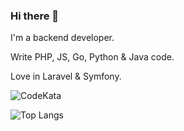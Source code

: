 ### Hi there 👋

I'm a backend developer.

Write PHP, JS, Go, Python & Java code.

Love in Laravel & Symfony.

![CodeKata](https://www.codewars.com/users/moonmouse/badges/small)

![Top Langs](https://github-readme-stats.vercel.app/api/top-langs/?username=moonmouse11&layout=compact&theme=dark)
